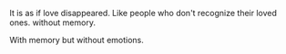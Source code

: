 It is as if love disappeared. 
Like people who don't recognize their loved ones. without memory. 

With memory but without emotions. 